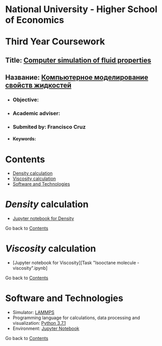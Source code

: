 # National University - Higher School of Economics <br/> <br/> Third Year Coursework 
## **Title:** [Сomputer simulation of fluid properties][intro-video]
## **Название:** [Компьютерное моделирование свойств жидкостей][intro-video]
* ### **Objective:** 
* ### **Academic adviser:** 
* ### **Submited by:** Francisco Cruz
* #### **Keywords:**

# Contents

* [Density calculation](#density-calculation)
* [Viscosity calculation](#viscosity-calculation)
* [Software and Technologies](#software-and-technologies)

# _Density_ calculation

* [Jupyter notebook for Density][dc_jn]

Go back to [Contents](#contents)

# _Viscosity_ calculation
* [Jupyter notebook for Viscosity][Task "Isooctane molecule - viscosity".ipynb]

Go back to [Contents](#contents)

# Software and Technologies
* Simulator: [LAMMPS](https://lammps.sandia.gov/)
* Programming language for calculations, data processing and visualization: [Python 3.7.1](https://www.python.org/downloads/release/python-371/) 
* Environment: [Jupyter Notebook](https://jupyter.org/)


Go back to [Contents](#contents)

[dc_jn]: https://github.com/fran14cruz/isooctane-molecule-modelling/blob/master/Task%20%22Isooctane%20molecule%20-%20density%22.ipynb
[intro-video]: intro-video


